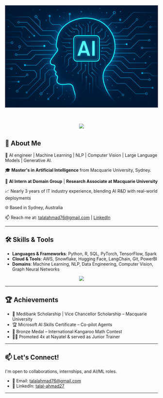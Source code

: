 <p align="center">
  <img src="https://github.com/talalahmad27/talalahmad27/blob/main/banner_2.png" alt="Talal Ahmad">
</p>

<!-- Animated Typing Effect -->
<h1 align="center">
  <img src="https://readme-typing-svg.herokuapp.com/?font=Inter&size=48&center=true&vCenter=true&width=600&height=70&color=4493F8&duration=4000&lines=Hi+There!+;+I'm+Talal+Ahmad!" />
</h1>

## 🧠 About Me
🔬 AI engineer | Machine Learning | NLP | Computer Vision | Large Language Models | Generative AI.

🎓 **Master's in Artificial Intelligence** from Macquarie University, Sydney.  

💼 **AI Intern at Domain Group** | **Research Associate at Macquarie University**    

📈 Nearly 3 years of IT industry experience, blending AI R&D with real-world deployments

🌐 Based in Sydney, Australia  

📫 Reach me at: [talalahmad76@gmail.com](mailto:talalahmad76@gmail.com) | [LinkedIn](https://linkedin.com/in/syed-talal-ahmad-821981150)

---

## 🛠️ Skills & Tools

- **Languages & Frameworks**: Python, R, SQL, PyTorch, TensorFlow, Spark
- **Cloud & Tools**: AWS, Snowflake, Hugging Face, LangChain, Git, PowerBI
- **Domains**: Machine Learning, NLP, Data Engineering, Computer Vision, Graph Neural Networks
<p align="center">
  <img src="https://skillicons.dev/icons?i=python,r,sql,pytorch,tensorflow,spark,jupyter&theme=light&perline=6" />
</p>

---

## 🏆 Achievements

- 🥇 Medibank Scholarship | Vice Chancellor Scholarship – Macquarie University
- 🏆 Microsoft AI Skills Certificate – Co-pilot Agents
- 🥉 Bronze Medal – International Kangaroo Math Contest
- 👨‍🏫 Promoted 4x at Nayatel & served as Junior Trainer

---

## 📫 Let's Connect!

I'm open to collaborations, internships, and AI/ML roles.

- 📧 Email: [talalahmad76@gmail.com](mailto:talalahmad76@gmail.com)
- 💼 LinkedIn: [talal-ahmad27](https://linkedin.com/in/talal-ahmad27)



---

